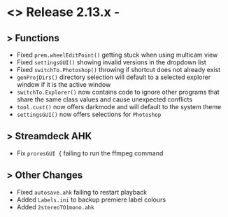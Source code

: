 # <> Release 2.13.x - 

## > Functions
- Fixed `prem.wheelEditPoint()` getting stuck when using multicam view
- Fixed `settingsGUI()` showing invalid versions in the dropdown list
- Fixed `switchTo.Photoshop()` throwing if shortcut does not already exist
- `genProjDirs()` directory selection will default to a selected explorer window if it is the active window
- `switchTo.Explorer()` now contains code to ignore other programs that share the same class values and cause unexpected conflicts
- `tool.cust()` now offers darkmode and will default to the system theme
- `settingsGUI()` now offers selections for `Photoshop`

## > Streamdeck AHK
- Fix `proresGUI {` failing to run the ffmpeg command

## > Other Changes
- Fixed `autosave.ahk` failing to restart playback
- Added `Labels.ini` to backup premiere label colours
- Added `2stereoTO1mono.ahk`